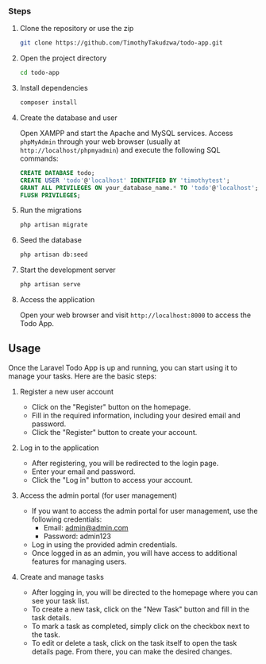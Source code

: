 
### Steps

1. Clone the repository or use the zip 

   ```bash
   git clone https://github.com/TimothyTakudzwa/todo-app.git
   ```

2. Open the project directory

   ```bash
   cd todo-app
   ```

3. Install dependencies

   ```bash
   composer install
   ```


4. Create the database and user

   Open XAMPP and start the Apache and MySQL services. Access `phpMyAdmin` through your web browser (usually at `http://localhost/phpmyadmin`) and execute the following SQL commands:

   ```sql
   CREATE DATABASE todo;
   CREATE USER 'todo'@'localhost' IDENTIFIED BY 'timothytest';
   GRANT ALL PRIVILEGES ON your_database_name.* TO 'todo'@'localhost';
   FLUSH PRIVILEGES;
   ```


5. Run the migrations

   ```bash
   php artisan migrate
   ```

6. Seed the database

   ```bash
   php artisan db:seed
   ```

7. Start the development server

    ```bash
    php artisan serve
    ```

8. Access the application

    Open your web browser and visit `http://localhost:8000` to access the Todo App.


## Usage

Once the Laravel Todo App is up and running, you can start using it to manage your tasks. Here are the basic steps:

1. Register a new user account

   - Click on the "Register" button on the homepage.
   - Fill in the required information, including your desired email and password.
   - Click the "Register" button to create your account.

2. Log in to the application

   - After registering, you will be redirected to the login page.
   - Enter your email and password.
   - Click the "Log in" button to access your account.

3. Access the admin portal (for user management)

   - If you want to access the admin portal for user management, use the following credentials:
     - Email: admin@admin.com
     - Password: admin123
   - Log in using the provided admin credentials.
   - Once logged in as an admin, you will have access to additional features for managing users.

4. Create and manage tasks

   - After logging in, you will be directed to the homepage where you can see your task list.
   - To create a new task, click on the "New Task" button and fill in the task details.
   - To mark a task as completed, simply click on the checkbox next to the task.
   - To edit or delete a task, click on the task itself to open the task details page. From there, you can make the desired changes.


